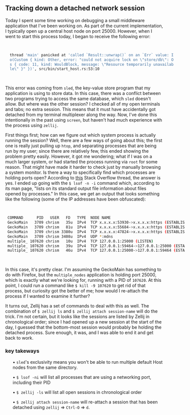 ## Tracking down a detached network session

Today I spent some time working on debugging a small middleware application that I've been working on. As part of the current implementation, I typically open up a central host node on port 25000. However, when I went to start this process today, I began to receive the following error:

<div class="code-block">
<pre style="width: 110%">

```sh
  thread 'main' panicked at 'called `Result::unwrap()` on an `Err` value: I
  o(Custom { kind: Other, error: "could not acquire lock on \"store/db\": O
  s { code: 11, kind: WouldBlock, message: \"Resource temporarily unavailab
  le\" }" })', src/bin/start_host.rs:53:10
```
</pre>
</div>

This error was coming from `sled`, the key-value store program that my application is using to store data. In this case, there was a conflict between two programs trying to access the same database, which `sled` doesn't allow. But where was the other session? I checked all of my open terminals and tabs; no extra session. This means that it must have accidentally got detached from my terminal multiplexer along the way. Now, I've done this intentionally in the past using `screen`, but haven't had much experience with the process using `zellij`. 

First things first; how can we figure out which system process is actually running the session? Well, there are a few ways of going about this; the first one is really just pulling up `htop`, and separating processes that are being run by my user; since there are relatively few, this ended showing the problem pretty easily. However, it got me wondering; what if I was on a much larger system, or had started the process running via `root` for some reason. That might have made it harder to check just by manually browsing a system monitor. Is there a way to specifically find which processes are holding ports open? According to [this](https://superuser.com/questions/307624/how-to-close-or-unbind-a-port-left-open-by-a-rogue-application) Stack Overflow thread, the answer is yes. I ended up going with the `$ lsof -n -i` command which, according to its man page, "lists  on  its standard output file information about files opened by processes."  In this case, we get an output that looks something like the following (some of the IP addresses have been obfuscated):

<div class="code-block">
<pre style="width: 120%">

```sh
 COMMAND      PID   USER   FD   TYPE  NODE NAME
 GeckoMain   3709 chrism   35u  IPv4  TCP x.x.x.x:53930->x.x.x.x:https (ESTABLIS
 GeckoMain   3709 chrism   81u  IPv4  TCP x.x.x.x:55684->x.x.x.x:https (ESTABLIS
 GeckoMain   3709 chrism 3380u  IPv4  TCP x.x.x.x:47824->x.x.x.x:https (ESTABLIS
 GeckoMain   3709 chrism 3408u  IPv4  UDP *:mdns
 multiple_ 107620 chrism   10u  IPv4  TCP 127.0.0.1:25000 (LISTEN)
 multiple_ 107620 chrism   39u  IPv4  TCP 127.0.0.1:59464->127.0.0.1:25000 (ESTA
 multiple_ 107620 chrism   46u  IPv4  TCP 127.0.0.1:25000->127.0.0.1:59464 (ESTA
```
</pre>
</div>

In this case, it's pretty clear. I'm assuming the GeckoMain has something to do with Firefox, but the `multiple_nodes` application is holding port 25000, which is exactly what we're looking for, running with a PID of `107620`. At this point, I could run a command like `$ kill -9 107620` to get rid of that process, but curiosity got the better of me; how would I re-attach the process if I wanted to examine it further?

It turns out, Zellij has a set of commands to deal with this as well. The combination of `$ zellij ls` and `$ zellij attach session-name` will do the trick. I'm not certain, but it looks like the sessions are listed by Zellij in chronological order; since I had opened up a new session at the start of the day, I guessed that the bottom-most session would probably be holding the detached process. Sure enough, it was, and I was able to end it and get back to work. 

### key takeways
<ul>

• `sled`'s exclusivity means you won't be able to run multiple default Host nodes from the same directory.

• `$ lsof -ni` will list all processes that are using a networking port, including their PID 

• `$ zellij -ls` will list all open sessions in chronological order

• `$ zellij attach session-name` will re-attach a session that has been detached using `zellij` => `Ctrl-O` => `d`.
</ul>

